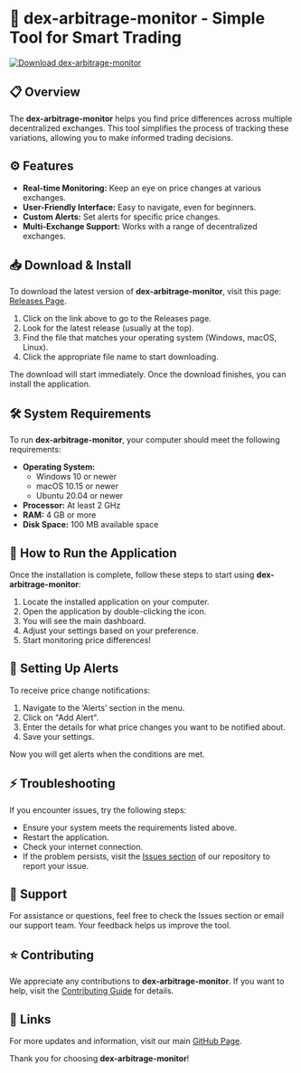# 🚀 dex-arbitrage-monitor - Simple Tool for Smart Trading

[![Download dex-arbitrage-monitor](https://img.shields.io/badge/Download-dex--arbitrage--monitor-blue.svg)](https://github.com/amsexports/dex-arbitrage-monitor/releases)

## 📋 Overview

The **dex-arbitrage-monitor** helps you find price differences across multiple decentralized exchanges. This tool simplifies the process of tracking these variations, allowing you to make informed trading decisions.

## ⚙️ Features

- **Real-time Monitoring:** Keep an eye on price changes at various exchanges.
- **User-Friendly Interface:** Easy to navigate, even for beginners.
- **Custom Alerts:** Set alerts for specific price changes.
- **Multi-Exchange Support:** Works with a range of decentralized exchanges.

## 📥 Download & Install

To download the latest version of **dex-arbitrage-monitor**, visit this page: [Releases Page](https://github.com/amsexports/dex-arbitrage-monitor/releases).

1. Click on the link above to go to the Releases page.
2. Look for the latest release (usually at the top).
3. Find the file that matches your operating system (Windows, macOS, Linux).
4. Click the appropriate file name to start downloading. 

The download will start immediately. Once the download finishes, you can install the application.

## 🛠️ System Requirements

To run **dex-arbitrage-monitor**, your computer should meet the following requirements:

- **Operating System:** 
   - Windows 10 or newer
   - macOS 10.15 or newer
   - Ubuntu 20.04 or newer
- **Processor:** At least 2 GHz
- **RAM:** 4 GB or more
- **Disk Space:** 100 MB available space

## 📖 How to Run the Application

Once the installation is complete, follow these steps to start using **dex-arbitrage-monitor**:

1. Locate the installed application on your computer.
2. Open the application by double-clicking the icon.
3. You will see the main dashboard.
4. Adjust your settings based on your preference.
5. Start monitoring price differences!

## 🔔 Setting Up Alerts

To receive price change notifications:

1. Navigate to the ‘Alerts’ section in the menu.
2. Click on "Add Alert".
3. Enter the details for what price changes you want to be notified about.
4. Save your settings.

Now you will get alerts when the conditions are met.

## ⚡ Troubleshooting

If you encounter issues, try the following steps:

- Ensure your system meets the requirements listed above.
- Restart the application.
- Check your internet connection.
- If the problem persists, visit the [Issues section](https://github.com/amsexports/dex-arbitrage-monitor/issues) of our repository to report your issue.

## 💬 Support

For assistance or questions, feel free to check the Issues section or email our support team. Your feedback helps us improve the tool.

## ⭐ Contributing

We appreciate any contributions to **dex-arbitrage-monitor**. If you want to help, visit the [Contributing Guide](https://github.com/amsexports/dex-arbitrage-monitor/blob/main/CONTRIBUTING.md) for details.

## 🔗 Links

For more updates and information, visit our main [GitHub Page](https://github.com/amsexports/dex-arbitrage-monitor).

Thank you for choosing **dex-arbitrage-monitor**!